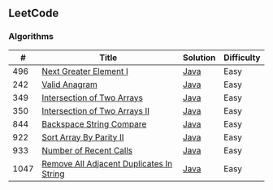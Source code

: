 ## LeetCode

### Algorithms

| # | Title | Solution | Difficulty |
|---| ----- | -------- | ---------- |
|496|[Next Greater Element I](https://leetcode.com/problems/next-greater-element-i/)|[Java](https://github.com/CloneableX/leetcode/tree/master/algorithms/java/src/stack/nextGreaterElementI)|Easy|
|242|[Valid Anagram](https://leetcode.com/problems/valid-anagram/)|[Java](https://github.com/CloneableX/leetcode/tree/master/algorithms/java/src/sort/validAnagram)|Easy|
|349|[Intersection of Two Arrays](https://leetcode.com/problems/intersection-of-two-arrays/)|[Java](https://github.com/CloneableX/leetcode/tree/master/algorithms/java/src/sort/intersectionOfTwoArrays)|Easy|
|350|[Intersection of Two Arrays II](https://leetcode.com/problems/intersection-of-two-arrays-ii/)|[Java](https://github.com/CloneableX/leetcode/tree/master/algorithms/java/src/sort/intersectionOfTwoArraysII)|Easy|
|844|[Backspace String Compare](https://leetcode.com/problems/backspace-string-compare/)|[Java](https://github.com/CloneableX/leetcode/tree/master/algorithms/java/src/stack/backspaceStringCompare)|Easy|
|922|[Sort Array By Parity II](https://leetcode.com/problems/sort-array-by-parity-ii/)|[Java](https://github.com/CloneableX/leetcode/tree/master/algorithms/java/src/sort/sortArrayByParityII)|Easy|
|933|[Number of Recent Calls](https://leetcode.com/problems/number-of-recent-calls/)|[Java](https://github.com/CloneableX/leetcode/tree/master/algorithms/java/src/queue/numberOfRecentCalls)|Easy|
|1047|[Remove All Adjacent Duplicates In String](https://leetcode.com/problems/remove-all-adjacent-duplicates-in-string/)|[Java](https://github.com/CloneableX/leetcode/tree/master/algorithms/java/src/stack/removeAllAdjacentDuplicatesInString)|Easy|
